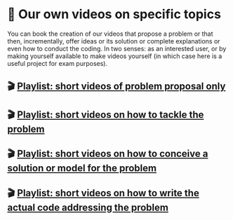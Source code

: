 # 🎥 Our own videos on specific topics

You can book the creation of our videos that propose a problem or that then, incrementally, offer ideas or its solution or complete explanations or even how to conduct the coding.
In two senses: as an interested user, or by making yourself available to make videos yourself (in which case here is a useful project for exam purposes).


## 🎬 [Playlist: short videos of problem proposal only](https://www.youtube.com/playlist?list=PLZ6q66pQKGuIGktHAWiVK39apgvPlzFAP)

## 🎬 [Playlist: short videos on how to tackle the problem](https://www.youtube.com/playlist?list=PLZ6q66pQKGuLonz_Q3It9SGtLPGLnKpyV)

## 🎬 [Playlist: short videos on how to conceive a solution or model for the problem](https://youtube.com/playlist?list=PLZ6q66pQKGuJTZ4XZxQFCNAcy639TH-S3&si=TFU96Nr4AJ2q-0pL)

## 🎬 [Playlist: short videos on how to write the actual code addressing the problem](https://www.youtube.com/playlist?list=PLZ6q66pQKGuK1Sqjk6oZsWq_Bg7QPy5dj)

